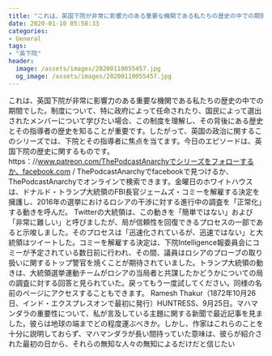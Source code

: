 ```yaml
---
title: "これは、英国下院が非常に影響力のある重要な機関である私たちの歴史の中での期間でした。"
date: 2020-01-10 05:58:33
categories:
- General
tags:
- "英下院"
header:
  image: /assets/images/20200110055457.jpg
  og_image: /assets/images/20200110055457.jpg
---
```


これは、英国下院が非常に影響力のある重要な機関である私たちの歴史の中での期間でした。制度について、特に政府によって任命されたり、国民によって選出されたメンバーについて学びたい場合、この制度を理解し、その背後にある歴史とその指導者の歴史を知ることが重要です。したがって、英国の政治に関するこのシリーズでは、下院とその指導者に焦点を当てます。今日のエピソードは、英国下院の歴史に関するものです。https：//www.patreon.com/ThePodcastAnarchyでシリーズをフォローするか、facebook.com / ThePodcastAnarchyでfacebookで見つけるか、ThePodcastAnarchyでオンラインで検索できます。金曜日のホワイトハウスは、ドナルド・トランプ大統領のFBI長官ジェームズ・コミーを解雇する決定を擁護し、2016年の選挙におけるロシアの干渉に対する進行中の調査を「正常化」する動きを呼んだ。 Twitterの大統領は、この動きを「簡単ではない」および「非常に難しい」と呼びましたが、局が信頼性を回復できるプロセスの一部であると示唆しました。そのプロセスは「迅速化されているが、迅速ではない」と大統領はツイートした。コミーを解雇する決定は、下院Intelligence報委員会にコミーが予定されている数日前に行われ、その間、議員はロシアのプローブの取り扱いに関するトップ警官を焼くことが期待されていました。トランプ大統領の動きは、大統領選挙運動チームがロシアの当局者と共謀したかどうかについての局の調査に対する回答と見られていた。戻ってもう一度試してください。同様の名前のページにアクセスすることもできます。 Ramesh Thakur（1872年10月26日、インド・エクスプレスオンで最初に発行）HUNTRESS、9月25日。マハマンダラの重要性について、私が言及している主題に関する新聞で最近記事を見ました。彼らは地球の端までどの程度運ぶべきか。しかし、作家はこれらのことを十分に説明しておらず、マハマンダラが長い間持っていた意味は、彼らが紹介された最初の日から、それらの無知な人々の無知によるだけだと信じたい
